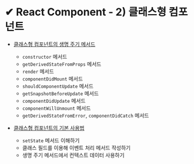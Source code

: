 # ✔ React Component - 2) 클래스형 컴포넌트

- [클래스형 컴포넌트의 생명 주기 메서드](./lifecycle_methods.md)

  - `constructor` 메서드
  - `getDerivedStateFromProps` 메서드
  - `render` 메서드
  - `componentDidMount` 메서드
  - `shouldComponentUpdate` 메서드
  - `getSnapshotBeforeUpdate` 메서드
  - `componentDidUpdate` 메서드
  - `componentWillUnmount` 메서드
  - `getDerivedStateFromError`, `componentDidCatch` 메서드

- [클래스형 컴포넌트의 기본 사용법](./class_component_basic.md)

  - `setState` 메서드 이해하기
  - 클래스 필드를 이용해 이벤트 처리 메서드 작성하기
  - 생명 주기 메서드에서 컨텍스트 데이터 사용하기

